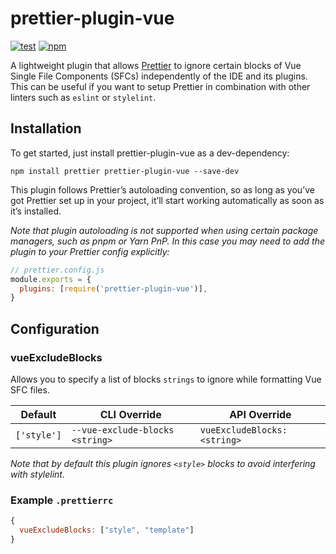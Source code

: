 # prettier-plugin-vue

[![test](https://img.shields.io/github/actions/workflow/status/voqse/prettier-plugin-vue/test.yml?branch=master&label=test)](https://github.com/voqse/prettier-plugin-vue/actions/workflows/test.yml)
[![npm](https://img.shields.io/npm/v/prettier-plugin-vue)](https://www.npmjs.com/package/prettier-plugin-vue)

A lightweight plugin that allows [Prettier](https://prettier.io/) to ignore certain blocks of Vue Single File Components (SFCs) independently of the IDE and its plugins. This can be useful if you want to setup Prettier in combination with other linters such as `eslint` or `stylelint`.

## Installation
To get started, just install prettier-plugin-vue as a dev-dependency:
```shell
npm install prettier prettier-plugin-vue --save-dev
```

This plugin follows Prettier’s autoloading convention, so as long as you’ve got Prettier set up in your project, it’ll start working automatically as soon as it’s installed.

*Note that plugin autoloading is not supported when using certain package managers, such as pnpm or Yarn PnP. In this case you may need to add the plugin to your Prettier config explicitly:*

```javascript
// prettier.config.js
module.exports = {
  plugins: [require('prettier-plugin-vue')],
}
```

## Configuration
### vueExcludeBlocks
Allows you to specify a list of blocks `strings` to ignore while formatting Vue SFC files.

| Default     | CLI Override                    | API Override                 |
|-------------|---------------------------------|------------------------------|
| `['style']` | `--vue-exclude-blocks <string>` | `vueExcludeBlocks: <string>` |

*Note that by default this plugin ignores `<style>` blocks to avoid interfering with stylelint.*

### Example `.prettierrc`
```javascript
{
  vueExcludeBlocks: ["style", "template"]
}
```
